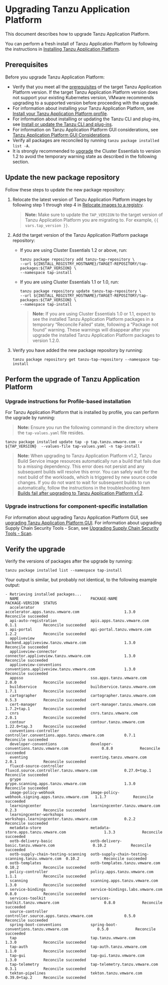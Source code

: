 # Upgrading Tanzu Application Platform

This document describes how to upgrade Tanzu Application Platform.

You can perform a fresh install of Tanzu Application Platform by following the instructions in [Installing Tanzu Application Platform](install-intro.md).

## <a id='prereqs'></a> Prerequisites

Before you upgrade Tanzu Application Platform:

- Verify that you meet all the [prerequisites](prerequisites.md) of the target Tanzu Application Platform version. If the target Tanzu Application Platform version does not support your existing Kubernetes version, VMware recommends upgrading to a supported version before proceeding with the upgrade.
- For information about installing your Tanzu Application Platform, see [Install your Tanzu Application Platform profile](install.md#install-profile).
- For information about installing or updating the Tanzu CLI and plug-ins, see [Install or update the Tanzu CLI and plug-ins](install-tanzu-cli.md#cli-and-plugin).
- For information on Tanzu Application Platform GUI considerations, see [Tanzu Application Platform GUI Considerations](tap-gui/upgrades.md#considerations).
- Verify all packages are reconciled by running `tanzu package installed list -A`.
- It is strongly recommended to [upgrade](https://docs.vmware.com/en/Cluster-Essentials-for-VMware-Tanzu/1.3/cluster-essentials/GUID-deploy.html#upgrade-7) the Cluster Essentials to version 1.2 to avoid the temporary warning state as described in the following section.

## <a id="add-new-package-repo"></a> Update the new package repository

Follow these steps to update the new package repository:

1. Relocate the latest version of Tanzu Application Platform images by following step 1 through step 4 in [Relocate images to a registry](install.html#add-tap-package-repo).

    >**Note:** Make sure to update the `TAP_VERSION` to the target version of Tanzu Application Platform you are migrating to. For example, `{{ vars.tap_version }}`. 

1. Add the target version of the Tanzu Application Platform package repository:

    - If you are using Cluster Essentials 1.2 or above, run:

        ```console
        tanzu package repository add tanzu-tap-repository \
        --url ${INSTALL_REGISTRY_HOSTNAME}/TARGET-REPOSITORY/tap-packages:${TAP_VERSION} \
        --namespace tap-install
        ```

    - If you are using Cluster Essentials 1.1 or 1.0, run:

        ```console
       tanzu package repository update tanzu-tap-repository \
        --url ${INSTALL_REGISTRY_HOSTNAME}/TARGET-REPOSITORY/tap-packages:${TAP_VERSION} \
        --namespace tap-install
        ```

        >**Note:** If you are using Cluster Essentials 1.0 or 1.1, expect to see the installed Tanzu Application Platform packages in a temporary “Reconcile Failed” state, following a “Package not found” warning. These warnings will disappear after you upgrade the installed Tanzu Application Platform packages to version 1.2.0. 

1. Verify you have added the new package repository by running:

    ```console
    tanzu package repository get tanzu-tap-repository --namespace tap-install
    ```

## <a id="upgrade-tap"></a> Perform the upgrade of Tanzu Application Platform

### <a id="profile-based-instruct"></a> Upgrade instructions for Profile-based installation

For Tanzu Application Platform that is installed by profile, you can perform the upgrade by running:

>**Note:** Ensure you run the following command in the directory where the `tap-values.yaml` file resides.

```console
tanzu package installed update tap -p tap.tanzu.vmware.com -v ${TAP_VERSION}  --values-file tap-values.yaml -n tap-install
```

>**Note:** When upgrading to Tanzu Application Platform v1.2, Tanzu Build Service image resources automatically
>run a build that fails due to a missing dependency.
>This error does not persist and any subsequent builds will resolve this error.
>You can safely wait for the next build of the workloads, which is triggered by new source code changes.
>If you do not want to wait for subsequent builds to run automatically,
>follow the instructions in the troubleshooting item
>[Builds fail after upgrading to Tanzu Application Platform v1.2](tanzu-build-service/troubleshooting.md#tbs-1-2-breaking-change).

### <a id="comp-specific-instruct"></a> Upgrade instructions for component-specific installation

For information about upgrading Tanzu Application Platform GUI, see [upgrading Tanzu Application Platform GUI](tap-gui/upgrades.html).
For information about upgrading Supply Chain Security Tools - Scan, see [Upgrading Supply Chain Security Tools - Scan](scst-scan/upgrading.md).

## <a id="verify"></a> Verify the upgrade

Verify the versions of packages after the upgrade by running:

```console
tanzu package installed list --namespace tap-install
```

Your output is similar, but probably not identical, to the following example output:

```console
- Retrieving installed packages...
  NAME                                PACKAGE-NAME                                         PACKAGE-VERSION  STATUS               
  accelerator                         accelerator.apps.tanzu.vmware.com                    1.3.0            Reconcile succeeded  
  api-auto-registration               apis.apps.tanzu.vmware.com                           0.1.1            Reconcile succeeded  
  api-portal                          api-portal.tanzu.vmware.com                          1.2.2            Reconcile succeeded  
  appliveview                         backend.appliveview.tanzu.vmware.com                 1.3.0            Reconcile succeeded  
  appliveview-connector               connector.appliveview.tanzu.vmware.com               1.3.0            Reconcile succeeded  
  appliveview-conventions             conventions.appliveview.tanzu.vmware.com             1.3.0            Reconcile succeeded  
  appsso                              sso.apps.tanzu.vmware.com                            2.0.0            Reconcile succeeded  
  buildservice                        buildservice.tanzu.vmware.com                        1.7.1            Reconcile succeeded  
  cartographer                        cartographer.tanzu.vmware.com                        0.5.3            Reconcile succeeded  
  cert-manager                        cert-manager.tanzu.vmware.com                        1.7.2+tap.1      Reconcile succeeded  
  cnrs                                cnrs.tanzu.vmware.com                                2.0.1            Reconcile succeeded  
  contour                             contour.tanzu.vmware.com                             1.22.0+tap.3     Reconcile succeeded  
  conventions-controller              controller.conventions.apps.tanzu.vmware.com         0.7.1            Reconcile succeeded  
  developer-conventions               developer-conventions.tanzu.vmware.com               0.8.0            Reconcile succeeded  
  eventing                            eventing.tanzu.vmware.com                            2.0.1            Reconcile succeeded  
  fluxcd-source-controller            fluxcd.source.controller.tanzu.vmware.com            0.27.0+tap.1     Reconcile succeeded  
  grype                               grype.scanning.apps.tanzu.vmware.com                 1.3.0            Reconcile succeeded  
  image-policy-webhook                image-policy-webhook.signing.apps.tanzu.vmware.com   1.1.7            Reconcile succeeded  
  learningcenter                      learningcenter.tanzu.vmware.com                      0.2.3            Reconcile succeeded  
  learningcenter-workshops            workshops.learningcenter.tanzu.vmware.com            0.2.2            Reconcile succeeded  
  metadata-store                      metadata-store.apps.tanzu.vmware.com                 1.3.3            Reconcile succeeded  
  ootb-delivery-basic                 ootb-delivery-basic.tanzu.vmware.com                 0.10.2           Reconcile succeeded  
  ootb-supply-chain-testing-scanning  ootb-supply-chain-testing-scanning.tanzu.vmware.com  0.10.2           Reconcile succeeded  
  ootb-templates                      ootb-templates.tanzu.vmware.com                      0.10.2           Reconcile succeeded  
  policy-controller                   policy.apps.tanzu.vmware.com                         1.1.1            Reconcile succeeded  
  scanning                            scanning.apps.tanzu.vmware.com                       1.3.0            Reconcile succeeded  
  service-bindings                    service-bindings.labs.vmware.com                     0.8.0            Reconcile succeeded  
  services-toolkit                    services-toolkit.tanzu.vmware.com                    0.8.0            Reconcile succeeded  
  source-controller                   controller.source.apps.tanzu.vmware.com              0.5.0            Reconcile succeeded  
  spring-boot-conventions             spring-boot-conventions.tanzu.vmware.com             0.5.0            Reconcile succeeded  
  tap                                 tap.tanzu.vmware.com                                 1.3.0            Reconcile succeeded  
  tap-auth                            tap-auth.tanzu.vmware.com                            1.1.0            Reconcile succeeded  
  tap-gui                             tap-gui.tanzu.vmware.com                             1.3.0            Reconcile succeeded  
  tap-telemetry                       tap-telemetry.tanzu.vmware.com                       0.3.1            Reconcile succeeded  
  tekton-pipelines                    tekton.tanzu.vmware.com                              0.39.0+tap.2     Reconcile succeeded
```
